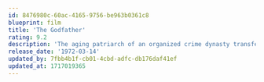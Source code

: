 ```yaml
---
id: 8476980c-60ac-4165-9756-be963b0361c8
blueprint: film
title: 'The Godfather'
rating: 9.2
description: 'The aging patriarch of an organized crime dynasty transfers control of his clandestine empire to his reluctant son.'
release_date: '1972-03-14'
updated_by: 7fbb4b1f-cb01-4cbd-adfc-db176daf41ef
updated_at: 1717019365
---
```

